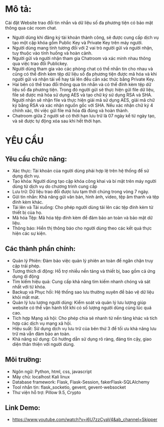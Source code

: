 # Mô tả:
Cài đặt Website trao đổi tin nhắn và dữ liệu số đa phương tiện có bảo mật thông qua các room chat.
- Người dùng khi đăng ký tài khoản thành công, sẽ được cung cấp dịch vụ tạo một cặp khóa gồm Public Key
và Private Key trên máy người.
- Người dùng mang tính tương đối với 2 vai trò người gửi và người nhận, tuy thuộc vào tính huống và hoàn
cảnh.
- Người gửi và người nhận tham gia Chatroom và xác minh nhau thông qua việc trao đổi Publickey.
- Người dùng tham gia vào các phòng chat có thể nhắn tin cho nhau và cũng có thể đính kèm tệp dữ liệu số
đa phương tiện được mã hóa và khi người gửi và nhận tải vể hay tải lên đều cần xác thức bằng Private
Key.
- Hai bên có thể trao đổi thông qua tin nhắn và có thể đính kèm tệp dữ liệu số đa phương tiện. Trong đó
người gửi sẽ thực hiện gửi file dữ liệu, file sẽ được mã hóa sử dụng AES và tạo chữ ký sử dụng RSA và SHA.
Người nhận sẽ nhận file và thực hiện giải mã sử dụng AES, giải mã chữ ký bằng RSA và xác nhận nguồn gốc
với SHA. Nếu xác nhận chữ ký 4 chính xác, thì việc gửi file mã hóa đã đúng và hoàn thành.
- Chatroom giữa 2 người sẽ có thời hạn lưu trữ là 07 ngày kể từ ngày tạo, và sẽ được tự động xóa sau khi
hết thời hạn.
# YÊU CẦU
## Yêu cầu chức năng:
- Xác thực: Tài khoản của người dùng phải hợp lệ trên hệ thống để sử dụng dịch vụ.
- Tạo khóa: Người dùng tạo cặp khóa công khai và bí mật trên máy người dùng từ dịch vụ do chương trình
cung cấp
- Lưu trữ: Dữ liệu trao đổi được lưu tạm thời chúng trong vòng 7 ngày.
- Gửi tin nhắn: Khả năng gửi văn bản, hình ảnh, video, tệp âm thanh và tệp đính kèm khác.
- Tải lên và Tải xuống: Cho phép người dùng tải lên các tệp đính kèm từ thiết bị của họ.
- Mã hóa Tệp: Mã hóa tệp đính kèm để đảm bảo an toàn và bảo mật dữ liệu.
- Thông báo: Hiển thị thông báo cho người dùng theo các kết quả thực hiện các sự kiện.
## Các thành phần chính:
- Quản lý Phiên: Đảm bảo việc quản lý phiên an toàn để ngăn chặn truy cập trái phép.
- Tương thích di động: Hỗ trợ nhiều nền tảng và thiết bị, bao gồm cả ứng dụng di động
- Tìm kiếm hiệu quả: Cung cấp khả năng tìm kiếm nhanh chóng và sát nhất với từ khóa.
- Backup và Phục hồi: Hệ thống sao lưu thường xuyên để bảo vệ dữ liệu khỏi mất mát.
- Quản lý lưu lượng người dùng: Kiểm soát và quản lý lưu lượng giúp website có thể vận hành tốt khi có số
lượng người dùng cùng lúc quá cao.
- Tích hợp Mạng xã hội: Cho phép chia sẻ nhanh từ nền tảng khác và tích hợp các dịch vụ mạng xã hội.
- Hiệu suất: Sử dụng dịch vụ lưu trữ của bên thứ 3 để tối ưu khả năng lưu trữ mà vẫn đảm bảo an toàn.
- Khả năng sử dụng: Có hướng dẫn sử dụng rõ ràng, đáng tin cậy, giao diện thân thiện với người dùng.
## Môi trường:
- Ngôn ngữ: Python, html, css, javascript
- Máy chủ: localhost Kali linux
- Database framework: Flask, Flask-Session, fakerFlask-SQLAlchemy
- Tool nhắn tin: flask_socketio, gevent, gevent-websocket
- Thư viện hỗ trợ: Pillow 9.5, Crypto
## Link Demo:
- https://www.youtube.com/watch?v=i6U7zzCyaV4&ab_channel=Skipper
